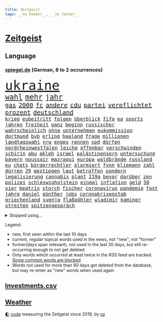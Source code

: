 ```yaml
---
title: Zeitgeist
tags: __no_header__, __no_footer__
---
```


# [Zeitgeist](https://oliz.io/zeitgeist/)

## Language

<h3><a href="https://www.spiegel.de" target="_blank">spiegel.de</a> (German, 8 to 2 occurrences)</h3>
<p style="font-family:monospace">
<span style="font-size:32pt"><a href="news_links.html#ukraine" class="current">ukraine</a></span>
<br>
<span style="font-size:18pt"><a href="news_links.html#wahl" class="current">wahl</a></span>
<span style="font-size:18pt"><a href="news_links.html#mehr" class="current">mehr</a></span>
<span style="font-size:18pt"><a href="news_links.html#jahr" class="current">jahr</a></span>
<br>
<span style="font-size:15pt"><a href="news_links.html#gas" class="current">gas</a></span>
<span style="font-size:15pt"><a href="news_links.html#2000" class="current">2000</a></span>
<span style="font-size:15pt"><a href="news_links.html#fc" class="current">fc</a></span>
<span style="font-size:15pt"><a href="news_links.html#andere" class="current">andere</a></span>
<span style="font-size:15pt"><a href="news_links.html#cdu" class="current">cdu</a></span>
<span style="font-size:15pt"><a href="news_links.html#partei" class="current">partei</a></span>
<span style="font-size:15pt"><a href="news_links.html#verpflichtet" class="current">verpflichtet</a></span>
<span style="font-size:15pt"><a href="news_links.html#prozent" class="current">prozent</a></span>
<span style="font-size:15pt"><a href="news_links.html#deutschland" class="current">deutschland</a></span>
<br>
<span style="font-size:12pt"><a href="news_links.html#krieg" class="current">krieg</a></span>
<span style="font-size:12pt"><a href="news_links.html#eubeitritt" class="current">eubeitritt</a></span>
<span style="font-size:12pt"><a href="news_links.html#folgen" class="current">folgen</a></span>
<span style="font-size:12pt"><a href="news_links.html#überblick" class="current">überblick</a></span>
<span style="font-size:12pt"><a href="news_links.html#fifa" class="current">fifa</a></span>
<span style="font-size:12pt"><a href="news_links.html#ea" class="new">ea</a></span>
<span style="font-size:12pt"><a href="news_links.html#sports" class="current">sports</a></span>
<span style="font-size:12pt"><a href="news_links.html#jahren" class="current">jahren</a></span>
<span style="font-size:12pt"><a href="news_links.html#freiheit" class="current">freiheit</a></span>
<span style="font-size:12pt"><a href="news_links.html#ganz" class="current">ganz</a></span>
<span style="font-size:12pt"><a href="news_links.html#beginn" class="current">beginn</a></span>
<span style="font-size:12pt"><a href="news_links.html#russischer" class="current">russischer</a></span>
<span style="font-size:12pt"><a href="news_links.html#wahrscheinlich" class="current">wahrscheinlich</a></span>
<span style="font-size:12pt"><a href="news_links.html#ohne" class="current">ohne</a></span>
<span style="font-size:12pt"><a href="news_links.html#unternehmen" class="current">unternehmen</a></span>
<span style="font-size:12pt"><a href="news_links.html#eukommission" class="current">eukommission</a></span>
<span style="font-size:12pt"><a href="news_links.html#dortmund" class="current">dortmund</a></span>
<span style="font-size:12pt"><a href="news_links.html#bvb" class="current">bvb</a></span>
<span style="font-size:12pt"><a href="news_links.html#erling" class="current">erling</a></span>
<span style="font-size:12pt"><a href="news_links.html#haaland" class="current">haaland</a></span>
<span style="font-size:12pt"><a href="news_links.html#frage" class="current">frage</a></span>
<span style="font-size:12pt"><a href="news_links.html#millionen" class="current">millionen</a></span>
<span style="font-size:12pt"><a href="news_links.html#landtagswahl" class="current">landtagswahl</a></span>
<span style="font-size:12pt"><a href="news_links.html#nrw" class="current">nrw</a></span>
<span style="font-size:12pt"><a href="news_links.html#enges" class="current">enges</a></span>
<span style="font-size:12pt"><a href="news_links.html#rennen" class="current">rennen</a></span>
<span style="font-size:12pt"><a href="news_links.html#spd" class="current">spd</a></span>
<span style="font-size:12pt"><a href="news_links.html#dürfen" class="current">dürfen</a></span>
<span style="font-size:12pt"><a href="news_links.html#nordrheinwestfalen" class="current">nordrheinwestfalen</a></span>
<span style="font-size:12pt"><a href="news_links.html#leiche" class="current">leiche</a></span>
<span style="font-size:12pt"><a href="news_links.html#offenbar" class="current">offenbar</a></span>
<span style="font-size:12pt"><a href="news_links.html#verschwinden" class="current">verschwinden</a></span>
<span style="font-size:12pt"><a href="news_links.html#schirin" class="new">schirin</a></span>
<span style="font-size:12pt"><a href="news_links.html#abu" class="current">abu</a></span>
<span style="font-size:12pt"><a href="news_links.html#akleh" class="new">akleh</a></span>
<span style="font-size:12pt"><a href="news_links.html#israel" class="current">israel</a></span>
<span style="font-size:12pt"><a href="news_links.html#palästinensern" class="current">palästinensern</a></span>
<span style="font-size:12pt"><a href="news_links.html#untersuchung" class="current">untersuchung</a></span>
<span style="font-size:12pt"><a href="news_links.html#bayern" class="current">bayern</a></span>
<span style="font-size:12pt"><a href="news_links.html#noussair" class="new">noussair</a></span>
<span style="font-size:12pt"><a href="news_links.html#mazraoui" class="new">mazraoui</a></span>
<span style="font-size:12pt"><a href="news_links.html#europa" class="current">europa</a></span>
<span style="font-size:12pt"><a href="news_links.html#waldbrände" class="current">waldbrände</a></span>
<span style="font-size:12pt"><a href="news_links.html#russland" class="current">russland</a></span>
<span style="font-size:12pt"><a href="news_links.html#eu" class="current">eu</a></span>
<span style="font-size:12pt"><a href="news_links.html#chats" class="current">chats</a></span>
<span style="font-size:12pt"><a href="news_links.html#bürgerrechtler" class="current">bürgerrechtler</a></span>
<span style="font-size:12pt"><a href="news_links.html#alarmiert" class="current">alarmiert</a></span>
<span style="font-size:12pt"><a href="news_links.html#fynn" class="new">fynn</a></span>
<span style="font-size:12pt"><a href="news_links.html#kliemann" class="new">kliemann</a></span>
<span style="font-size:12pt"><a href="news_links.html#zahl" class="current">zahl</a></span>
<span style="font-size:12pt"><a href="news_links.html#dürren" class="new">dürren</a></span>
<span style="font-size:12pt"><a href="news_links.html#29" class="current">29</a></span>
<span style="font-size:12pt"><a href="news_links.html#gestiegen" class="current">gestiegen</a></span>
<span style="font-size:12pt"><a href="news_links.html#laut" class="current">laut</a></span>
<span style="font-size:12pt"><a href="news_links.html#betroffen" class="current">betroffen</a></span>
<span style="font-size:12pt"><a href="news_links.html#sondern" class="current">sondern</a></span>
<span style="font-size:12pt"><a href="news_links.html#legalisierung" class="new">legalisierung</a></span>
<span style="font-size:12pt"><a href="news_links.html#cannabis" class="new">cannabis</a></span>
<span style="font-size:12pt"><a href="news_links.html#plant" class="current">plant</a></span>
<span style="font-size:12pt"><a href="news_links.html#219a" class="new">219a</a></span>
<span style="font-size:12pt"><a href="news_links.html#bevor" class="current">bevor</a></span>
<span style="font-size:12pt"><a href="news_links.html#darüber" class="current">darüber</a></span>
<span style="font-size:12pt"><a href="news_links.html#zen" class="new">zen</a></span>
<span style="font-size:12pt"><a href="news_links.html#polizei" class="current">polizei</a></span>
<span style="font-size:12pt"><a href="news_links.html#schleswigholstein" class="current">schleswigholstein</a></span>
<span style="font-size:12pt"><a href="news_links.html#einmal" class="current">einmal</a></span>
<span style="font-size:12pt"><a href="news_links.html#inflation" class="current">inflation</a></span>
<span style="font-size:12pt"><a href="news_links.html#geld" class="current">geld</a></span>
<span style="font-size:12pt"><a href="news_links.html#50" class="current">50</a></span>
<span style="font-size:12pt"><a href="news_links.html#vier" class="current">vier</a></span>
<span style="font-size:12pt"><a href="news_links.html#beatrix" class="new">beatrix</a></span>
<span style="font-size:12pt"><a href="news_links.html#storch" class="new">storch</a></span>
<span style="font-size:12pt"><a href="news_links.html#fischer" class="current">fischer</a></span>
<span style="font-size:12pt"><a href="news_links.html#coronavirus" class="current">coronavirus</a></span>
<span style="font-size:12pt"><a href="news_links.html#pandemie" class="current">pandemie</a></span>
<span style="font-size:12pt"><a href="news_links.html#fast" class="current">fast</a></span>
<span style="font-size:12pt"><a href="news_links.html#jahre" class="current">jahre</a></span>
<span style="font-size:12pt"><a href="news_links.html#daniel" class="current">daniel</a></span>
<span style="font-size:12pt"><a href="news_links.html#günther" class="current">günther</a></span>
<span style="font-size:12pt"><a href="news_links.html#jobs" class="current">jobs</a></span>
<span style="font-size:12pt"><a href="news_links.html#coronakrisenstab" class="new">coronakrisenstab</a></span>
<span style="font-size:12pt"><a href="news_links.html#griechenland" class="current">griechenland</a></span>
<span style="font-size:12pt"><a href="news_links.html#svenja" class="current">svenja</a></span>
<span style="font-size:12pt"><a href="news_links.html#flaßpöhler" class="new">flaßpöhler</a></span>
<span style="font-size:12pt"><a href="news_links.html#wladimir" class="current">wladimir</a></span>
<span style="font-size:12pt"><a href="news_links.html#kaminer" class="new">kaminer</a></span>
<span style="font-size:12pt"><a href="news_links.html#streiten" class="current">streiten</a></span>
<span style="font-size:12pt"><a href="news_links.html#spitzengespräch" class="new">spitzengespräch</a></span>
</p>
<details>
<summary>Stopped using...</summary>
<p class="former" style="font-size:12pt">
geschrieben(567) attackieren(566) aufmerksamkeit(566) gäste(566) kommunen(566) maria(566) atlantik(565) fühlen(565) krankenhäuser(565) körper(565) schweigt(565) sekunden(565) vergeben(565) versprach(565) atmosphäre(564) coronawelle(564) co₂(564) ddr(564) versäumnisse(564) erholung(563) fahrzeuge(563) jahrzehnte(563) jens(563) kritisierte(563) portugal(563) provinz(563) street(563) taten(563) bewaffnete(562) brauchte(562) erlitten(562) hintergründe(562) klaren(562) messi(562) tore(562) umfeld(562) verdächtigen(562) verdächtiger(562) vorher(562) anwalt(561) befindet(561) csuchef(561) entwurf(561) fallzahlen(561) gelassen(561) iran(561) julia(561) kriminellen(561) neueste(561) peru(561) rassistischer(561) software(561) standort(561) verdachts(561) verhängen(561) verraten(561) zahlreichen(561) bereich(560) dadurch(560) eugh(560) gedenken(560) kochinstituts(560) leeren(560) material(560) texas(560) tieren(560) verstehen(560) wütet(560) äußert(560) abstimmen(559) coronafälle(559) erheblich(559) infektion(559) kündigen(559) lakers(559) medizin(559) sichern(559) smith(559) sprengstoff(559) vermehrt(559) version(559) and(558) angesteckt(558) aufnehmen(558) digitaler(558) gelungen(558) kaputt(558) setzte(558) verwirrung(558) begrenzen(557) beleidigungen(557) botschaften(557) festnahme(557) fotograf(557) frühjahr(557) ministerpräsidenten(557) norbert(557) philip(557) schnelltests(557) spektakulär(557) umso(557) 2011(556) bewertet(556) bezahlt(556) breit(556) bundespolizei(556) coronahilfen(556) dauern(556) erlassen(556) meint(556) schlimmsten(556) sogenannte(556) werben(556) partys(555) abwehr(554) bestehen(554) blockiert(554) globalen(554) jahrzehntelang(554) mode(554) razzien(554) ärzten(554) äthiopien(554) frische(553) hotels(553) härter(553) menschenrechte(553) netanyahu(553) schweigen(553) vorliegt(553) bedenken(552) fahrrad(552) institut(552) kryptowährung(552) angerichtet(551) anlass(551) mieter(551) ökonom(551) hund(550) kranke(550) regensburg(550) konzentrieren(549) on(549) siegte(549) trainiert(549) 600(548) eigentümer(548) emissionen(548) gefangene(548) kölner(548) protestieren(548) sperrt(548) stadion(548) torhüter(548) festgestellt(547) missbraucht(547) coronaerkrankung(546) deutsches(546) gold(546) beiträge(545) eigener(545) gaben(545) juristisch(545) monats(545) störung(545) tiefen(545) vorgaben(545) gestürzt(544) begründet(543) jemen(543) offizielle(543) achten(542) distanz(542) verwickelt(542) vorne(542) beteiligen(541) gewahrsam(541) gouverneur(541) spektakuläre(541) mama(540) norwegen(540) rose(540) status(540) stieß(540) tennisprofi(540) rückstand(539) brach(538) hinten(538) hoffnungen(538) landet(538) nationalen(538) auftreten(537) einschätzung(537) saintgermain(536) sydney(536) syrer(536) überleben(536) mancher(535) nation(535) eingeleitet(534) erwachsene(534) hohem(534) erwachsenen(533) nachbar(533) wandel(533) leider(532) vermissen(532) händler(531) stört(531) begangen(530) gesichert(530) hausarrest(530) iranischen(529) einkommen(527) schock(527) ministerien(526) coronaauflagen(524) handy(524) bundesnetzagentur(523) olympia(523) rückblick(523) riesiges(521) lockerungen(520) besteht(518) kanadas(518) massaker(517) smartphones(517) zdf(517) kleinkind(516) staatlichen(516) sperren(515) staatsoberhaupt(515) geflohen(513) gewannen(513) überfordert(513) ausgaben(512) coronaimpfungen(511) topspiel(511) weltmeisterschaft(507) konzert(506) tigray(506) strukturen(502) gesetzlichen(500) heimsieg(500) rätseln(500) erleichtern(499) hagen(499) antony(498) berühmtesten(489) geheime(489) erzieher(488) abhilfe(486) coronawochenüberblick(483) woelki(479) wetterdienst(472) 95(459) technische(459) glasgow(458) langjährige(458) bestens(454) höheres(452) medizinischen(451) ungemütlich(439) extremwetter(437) klappen(437) behindern(436) anfeindungen(429) bahnverkehr(425) indiens(420) zusammenbruch(419) protestaktion(412) orte(402) rum(401) untermauert(399) strecken(396) erschoss(391) 15jähriger(385) rumänien(377) bemühen(375) verlag(375) tabu(369) financial(365) mindeststeuer(365) umständen(362) zufriedener(360) erschüttern(359) niemandem(357) forschende(356) fußballnationalmannschaft(351) holz(349) auszeichnung(347) genesen(347) vorreiter(341) freigegeben(339) hofmann(335) absolute(331) heizkosten(327) kugel(325) ständigen(324) autofahrern(323) eingeladen(322) vorgang(322) deutschkolumne(321) ungeimpft(321) individuelle(318) 01(317) millionenstadt(315) bezichtigt(311) osaka(311) naftali(310) schwäche(308) ernstfall(307) stein(307) traditionelle(306) unwettern(305) naht(304) geheimer(302) urteilte(302) kroatien(301) indigene(300) vodafone(300) gegenspieler(298) morgens(298) zusammengestoßen(298) verwandten(293) schließung(290) 72(289) axel(286) gorillas(286) erhebung(285) siebte(283) intendant(280) rt(280) aufbau(279) georgien(275) geräumt(274) rekordwert(274) flut(273) lebten(272) fällig(271) ahrtal(266) gesund(266) traten(266) erzieherinnen(264) kollision(264) lebron(264) beeinträchtigt(262) archäologen(260) badenbaden(259) berühmteste(255) bewahrt(255) unterdrückung(255) erkenntnissen(254) moritz(253) änderung(253) grand(252) regnet(252) staatsmedien(252) netzwerke(250) sirenen(250) verkehrt(248) zivile(248) verzockt(247) films(246) analysten(245) gültig(242) verstecken(241) übertragen(241) 05(238) iphones(238) göringeckardt(237) inneren(237) samsung(236) regierte(235) vorhang(234) nadine(233) springer(232) tierwelt(230) mitmachen(228) produktionsausfälle(228) begegnung(227) holstein(225) regale(224) wahlkampfauftakt(224) katrin(223) hero(222) hingerichtet(222) lutz(221) zeitgleich(221) somalia(220) wittert(219) geburtstagsfeier(216) 2g(215) vorteil(214) nfl(213) arktis(209) hell(208) epic(206) denkbar(205) spitzenspiel(204) erfolgen(202) älteste(202) beeinflusst(201) daniil(201) friedens(200) ice(200) 20jährigen(199) natostaaten(199) berlinbrandenburg(197) indopazifik(197) bettina(194) hitzewellen(194) bedeckt(193) begriffe(192) hey(192) rauswurf(192) einschätzungen(191) nachziehen(191) mannschaften(189) kälte(188) kredite(186) unterstützten(186) zentralen(186) empfehlen(183) grauen(183) plastikmüll(183) sauer(183) uskongress(183) vorurteile(183) neonazi(182) ambitioniert(181) stern(181) betrunken(180) scherz(180) damaligen(179) massen(178) mitarbeiterinnen(178) bereichen(177) hinrichtung(177) gezielten(176) hals(176) registrierten(176) medienkonzern(174) verprügelt(174) zufällig(174) ampelpartner(170) beruft(169) idioten(169) reichelt(169) kommissionspräsidentin(168) valencia(168) bayernstar(167) beliebt(167) bundestagsvizepräsidentin(167) feind(166) klimaneutralität(166) zimmermann(166) konzentration(165) generationen(164) zentral(164) spaghetti(163) verhandler(163) gegentore(161) wach(161) wissenschaftlichen(160) zweifache(160) christiane(159) hinsicht(159) empfindliche(158) sammlung(158) stürzten(158) gasknappheit(156) qualität(156) schienen(156) wetten(156) gestiegene(155) paparazzi(155) staatsstreich(155) befreite(154) entschärft(154) jugendorganisation(154) zehnjähriger(154) bosnienherzegowina(153) fassen(151) anleitung(150) bundesfinanzminister(148) strafstoß(148) verglich(148) flüchtling(147) hinein(147) technischer(147) zehnjährigen(146) gründet(145) kursiert(145) schmutzige(144) meteorologen(143) windenergie(143) wolfsburger(143) begehen(142) zustande(142) griffen(141) koma(141) getestete(140) überlastet(140) beratung(139) unverantwortlich(138) krankenversicherungen(137) menschenrechtslage(137) missverstanden(137) tauschen(137) vergangenes(136) allgemeinen(135) ibizaaffäre(135) mondes(135) turniers(135) behält(134) pessimistisch(134) usrepräsentantenhaus(134) endlose(133) ghislaine(133) maxwell(133) wecken(133) käme(132) atomverhandlungen(131) diplomatisch(131) gestaltet(131) interpol(131) verabschieden(131) arbeite(130) aussetzen(130) klappt(130) pink(130) stimmte(130) personalnot(129) coviderkrankung(128) schärfste(128) totschlags(128) 33jährigen(127) fdpminister(127) letztlich(127) bemerkenswerte(126) bestrafen(125) mittendrin(125) muscheln(125) tabellenkeller(125) windräder(125) buschmann(124) milden(124) verschleppung(124) papa(123) geflohene(122) klettern(122) verurteilen(122) mühen(121) antrittsbesuch(120) downing(120) landesweiten(119) leiser(119) offenbarte(119) vincent(119) zwayer(119) schneefall(117) beschwört(116) fälschen(116) krisengebiete(116) rechner(116) brunner(115) gespenst(115) kollege(114) oscars(114) spielplan(113) alleingelassen(112) auswanderer(112) einfuhr(112) paartherapeutin(112) moderierte(111) zusammengezogen(111) beherrscht(110) coronaschutzmaßnahmen(110) hilfslieferungen(110) influencerin(110) polarisiert(109) 270(108) agrarminister(108) aktionismus(108) bescheren(108) kurswechsel(108) vermächtnis(108) ausreise(107) beschaffung(107) defibrillator(106) dreyer(106) knüpft(106) konsulat(106) malu(106) rheinlandpfälzische(106) ardserie(105) gérard(105) zusammengefasst(105) abstandsregeln(104) allzu(104) gefühlen(104) flaggen(103) hilflos(103) juristischen(103) prozesses(103) reiches(102) academy(101) finanzschwache(101) impfpflichtdebatte(101) lehrermangel(101) zerfallen(101) alpenland(100) vizeregierungschef(100) liebte(99) waffenstillstand(99) millionäre(98) schimpansen(98) vorsätze(98) übertroffen(97) muslimische(96) medienanstalt(95) sowjetische(95) bonn(94) bunt(94) fröhlich(94) brandanschlag(93) gewaltsame(93) elektroautobauer(92) herzattacke(92) entlastungen(91) erwerben(91) 2002(90) nahostkonflikt(90) auslieferungsrekord(89) baute(89) bronx(89) klassenzimmern(89) stünden(89) teppich(89) angestiegen(88) entspannen(88) huthirebellen(88) 82jährige(87) klimaschädliche(87) methan(87) siebenjährige(87) veteranen(87) wehrdienst(87) einmarschieren(86) knappes(86) lügner(86) repariert(86) schlimmere(86) vitali(86) abschlagszahlungen(85) angeheizt(85) dilettanten(85) filmemacher(85) färbt(85) guantanamo(85) justizministerium(85) kurioser(85) strafzahlung(85) wahlrechtsreform(85) brisante(84) influencerinnen(84) prognostiziert(84) provozierte(84) soloselbstständige(84) tempolimits(84) verweist(84) verzweifeln(84) wundert(84) baltimore(83) columbus(83) diebesgut(83) kontrollverlust(83) strände(83) äthiopischen(83) felsen(82) getroffenen(82) isolieren(82) notfallversorgung(82) schüttelte(82) traumberuf(82) absatz(81) barty(81) datenschutz(81) fiasko(81) inselgruppe(81) leistungsträger(81) nachwirkungen(81) plündern(81) rollo(81) 2014(80) genozid(80) mitverantwortung(80) pokert(80) unterschlagen(80) verdienst(80) anrede(79) geschworenen(79) gespürt(79) gießen(79) kernkraftwerke(79) litauens(79) ustalent(79) berlusconi(78) besprachen(78) entschlossenheit(78) fifaboss(78) hollywoodstars(78) infantino(78) krankheiten(78) silvio(78) christin(77) energiekonzerns(77) premierministerin(77) säbelrasseln(77) thyssenkrupp(77) yann(77) zweistellige(77) bewahren(76) diabetes(76) einheit(76) entgegenzusetzen(76) prenzlauer(76) stock(76) verfügbaren(76) 55jährigen(75) altkanzlerin(75) experiment(75) nürnberger(75) ungewohnte(75) überfordern(75) fürchtete(74) rückruf(74) elefanten(73) hashtags(73) autokorso(72) umtriebiger(72) burkina(71) faso(71) kleinbus(71) picture(71) risikogruppen(71) symbolischen(71) vergewaltigte(71) 37jährigen(70) heimischen(70) komplott(70) minusgrade(70) symptomen(70) weltlage(70) solo(69) stromausfälle(69) unterstellt(69) aufsteigen(68) designer(68) kfwförderung(68) kylian(68) mbappé(68) weltranglistenzweite(68) ashleigh(67) eingeplant(67) erzürnt(67) swiatek(67) funk(66) gleichnamigen(66) kreisen(66) rockmusiker(66) frühlings(65) kathryn(65) krisengebiet(65) tropfen(65) verbleib(65) anfangszeit(64) favoritinnen(64) homosexualität(64) auszuweiten(63) ios(63) knappe(63) machtstrukturen(63) mitgliedern(63) stabschef(63) versagen(63) verspätungen(63) vorstellbar(63) 250000(62) bündnispartner(62) pokerturnier(62) raubes(62) videoanalyse(62) vollständigen(62) abgeschlossenen(61) exsoldaten(61) glatt(61) ausweitet(60) betrugs(60) dr(60) gefeierte(60) hagelt(60) jackson(60) oxford(60) putschversuch(60) schockierend(60) verschleppt(60) verwandt(60) erhoffen(59) grausame(59) umzusetzen(59) verhilft(59) wegfällt(59) wirtschaften(59) heer(58) lehnte(58) sarkastisch(58) zeilen(58) zärtlich(58) ausbleiben(57) coronalockerungen(57) dissidenten(57) jennifer(57) jugendstudie(57) just(57) projekts(57) saied(57) schneeregen(57) umgehung(57) wettbewerbe(57) ahnung(56) bidenregierung(56) bizarrer(56) dubiosen(56) heidenheim(56) sicherlich(56) 37jähriger(55) halbzeit(55) klum(55) komiker(55) soziologin(55) bauch(54) uralten(54) interessiert(53) kommerzielle(53) löwe(53) kappen(52) krause(52) leyens(52) unterschlägt(52) verblüfft(52) 1100(51) benötigten(51) butter(51) drohender(51) noble(51) seenotretter(51) stimmabgabe(51) geforscht(50) kluge(50) pannen(50) ratlos(50) unberührte(50) a7(49) coronademonstranten(49) erforschen(49) ermuntert(49) hagelschauers(49) ipads(49) meiden(49) samuel(49) schneiden(49) swingerklub(49) bekanntwerden(48) gelegen(48) gestärkt(48) riechen(48) stürmischen(48) profitierte(47) rückblickend(47) außenpolitische(46) einigermaßen(46) fünften(46) schreckliche(46) taktischen(46) zittern(46) angepöbelt(45) gelöst(45) kunde(45) untereinander(45) verschwörung(45) altenpfleger(44) germany(44) knast(44) omikronsubtyp(44) tückisch(44) unerträglichen(44) unterrichtsausfall(44) unwetterwarnung(44) 93jährige(43) ankommt(43) gepanzerte(43) glaubte(43) mangelhaft(43) verdirbt(43) überarbeitet(43) beschuldigten(42) bobic(42) fredi(42) infektiologin(42) nukleare(42) schneidet(42) sicherheitsrat(42) studio(42) titelchancen(42) todesopfers(42) westafrikanischen(42) wohnhäuser(42) auslöst(41) bekundet(41) bindung(41) juliane(41) mateusz(41) morawiecki(41) schadensersatzklagen(41) sponsoren(41) statistisches(41) östlichen(41) abstiegsbedrohte(40) jochen(40) migrationshintergrund(40) natalia(40) stationierung(40) usverteidigungsministerium(40) vergessenen(40) ausweiten(39) betrieben(39) bröckelt(39) diskrepanz(39) jenen(39) power(39) sicherheitsinteressen(39) sperrte(39) 48jährigen(38) afghanen(38) energiepreisen(38) mobil(38) riskant(38) saarländische(38) spannendes(38) bombardierte(37) exfreundin(37) parlamentariergruppe(37) stopfen(37) ukrainischem(37) geschosse(36) ipccklimabericht(36) ukraine/russland(36) unomenschenrechtsrat(36) verstummen(36) vorziehen(36) wappnen(36) weltklimarat(36) zwingt(36) ausgang(35) bewegenden(35) creative(35) director(35) duo(35) erarbeitet(35) fußballverbände(35) putinfreund(35) streitkräften(35) weltklimabericht(35) altersvorsorge(34) aufgehalten(34) auflösen(34) biathlet(34) bundestrainerin(34) coronakennzahlen(34) empören(34) iwan(34) natotreffen(34) wirtschaftshilfen(34) zugunglück(34) überfielen(34) couch(33) militärexperten(33) zerstörungen(33) ehemaligem(32) energieembargo(32) natoostflanke(32) osterferien(32) rabatt(32) ungewiss(32) bundeswirtschaftsministerium(31) gewerkschafter(31) katastrophalen(31) sachs(31) walk(31) drücken(30) gasspeicher(30) harrten(30) hauchdünn(30) schnellere(30) weltmeisters(30) flüchtlingsheim(29) geächtet(29) hansa(29) invasionsarmee(29) kombattanten(29) unterkunft(29) verbandes(29) abstiegsplatz(28) ausgenommen(28) dokumentieren(28) dreierpack(28) gegners(28) netrebko(28) neymar(28) verfügt(28) y(28) ablöse(27) eye(27) mach(27) queer(27) raketenangriff(27) revolutionsgarden(27) vermögenswerte(27) militärgeheimdienst(26) übersetzt(26) absichtlich(25) befristetes(25) oil(25) schnelleren(25) endpunkt(24) gaststätten(24) volkes(24) 25jähriger(23) nachhaltigkeit(23) olga(23) wikinger(23) 60jährige(22) irina(22) karim(22) kriegstage(22) sandsäcke(22) vorort(22) 60jähriger(21) angetreten(21) freundinnen(21) indian(21) kalifornischen(21) kalt(21) militärbündnisses(21) natomitglied(21) pogačar(21) tadej(21) wells(21) zusammenleben(21) zweifelhaft(21) autonomie(20) co2emissionen(20) erwischen(20) leugnet(20) spielmacher(20) unterscheidet(20) wahlrecht(20) georgienkrieg(19) merke(19) messungen(19) rumäniens(19) verweis(19) zwangsarbeit(19) bürgersteig(18) indem(18) menschenrechtsorganisationen(18) verfolgung(18) abzusetzen(17) angestellte(17) emporkömmling(17) fahrlehrer(17) friedensvertrag(17) paddeln(17) stalin(17) amerikanischer(16) arkansas(16) gerüstet(16) nulltarif(16) staatstragend(16) wmqualifikation(16) arena(15) aufzunehmen(15) coronamaskenpflicht(15) häftling(15) insolvenzverschleppung(15) lungenembolie(15) schutzmaßnahme(15) andauernden(14) hartnäckig(14) haverbeck(14) kommunizieren(14) kontext(14) south(14) studienergebnisse(14) zdfsportstudio(14) besorgniserregend(13) enthielten(13) gelenkt(13) normalverdiener(13) ordentlich(13) registrierte(13) öffentlicher(13) dfl(12) mikroplastik(12) dir(11) grauens(11) kriegsführung(11) neutralität(11) ohrfeigeneklat(11)
</p>
</details>
<p>Legend:
<ul>
<li><span class="new">new</span>, first seen within the last 10 days</li>
<li><span class="current">current</span>, regular topical words used in the news, not "new", not "former"</li>
<li><span class="former">former(days span relevant)</span>, not used in the last 30 days, but still re-occurring enough to not get deleted</li>
<li>Only words which occurred at least twice in the RSS feed are tracked. <a href="language/filters.py">Some common words are blocked</a></li>
<li>Words not used for more than 90 days get deleted from the database, but may re-enter as "new" words when used again</li>
</ul>
</p>

## [Investments](investments.html)[.csv](investments.csv)

## [Weather](weather.html)

<footer>
<a href="javascript:toggleTheme()" class="nav">🌓</a>
<a href="https://github.com/ooz/zeitgeist">code</a> measuring the Zeitgeist since 2019, by <a href="https://oliz.io">oz</a>
</footer>
